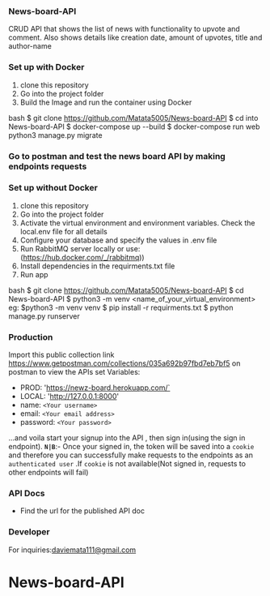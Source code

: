 ### News-board-API
CRUD API that shows the list of news with functionality to upvote and comment.
Also shows details like creation date, amount of upvotes, title and author-name

### Set up with Docker
1. clone this repository 
2. Go into the project folder
3. Build the Image and run the container using Docker

bash
$ git clone https://github.com/Matata5005/News-board-API
$ cd into News-board-API
$ docker-compose up --build 
$ docker-compose run web python3 manage.py migrate

### Go to postman and test the news board API by making endpoints requests



### Set up without Docker
1. clone this repository 
2. Go into the project folder
3. Activate the virtual environment and environment variables. Check the local.env file for all details
4. Configure your database and specify the values in .env file
5. Run RabbitMQ server locally or use:(https://hub.docker.com/_/rabbitmq))
6. Install dependencies in the requirments.txt file
5. Run app

bash
$ git clone https://github.com/Matata5005/News-board-API
$ cd News-board-API
$ python3 -m venv <name_of_your_virtual_environment> eg: $python3 -m venv venv
$ pip install -r requirments.txt
$ python manage.py runserver

### Production
Import this public collection link https://www.getpostman.com/collections/035a692b97fbd7eb7bf5 on postman to view the APIs
set Variables:
- PROD: 'https://newz-board.herokuapp.com/`
- LOCAL: 'http://127.0.0.1:8000'
- name: `<Your username>`
- email: `<Your email address>`
- password: `<Your password>`

...and voila start your signup into the API , then sign in(using the sign in endpoint).
__`N|B`__:- Once your signed in, the token will be saved into a `cookie` and therefore you can successfully make requests to the endpoints as an `authenticated user` .If `cookie` is not available(Not signed in, requests to other endpoints will fail)

### API Docs
- Find the url for the published API doc  

### Developer
For inquiries:daviemata111@gmail.com
# News-board-API
